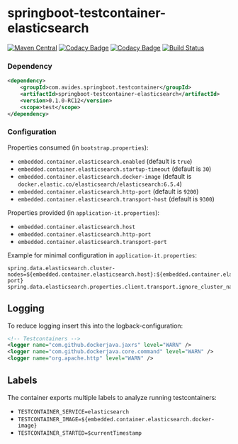 springboot-testcontainer-elasticsearch
======================================

[![Maven Central](https://img.shields.io/maven-metadata/v/http/central.maven.org/maven2/com/avides/springboot/testcontainer/springboot-testcontainer-elasticsearch/maven-metadata.xml.svg)](https://search.maven.org/#search%7Cgav%7C1%7Cg%3A%22com.avides.springboot.testcontainer%22%20AND%20a%3A%22springboot-testcontainer-elasticsearch%22)
[![Codacy Badge](https://api.codacy.com/project/badge/Grade/93c723ba5a204c5ea56ff9e19aa74d22)](https://www.codacy.com/app/avides-builds/springboot-testcontainer-elasticsearch)
[![Codacy Badge](https://api.codacy.com/project/badge/Coverage/93c723ba5a204c5ea56ff9e19aa74d22)](https://www.codacy.com/app/avides-builds/springboot-testcontainer-elasticsearch)
[![Build Status](https://travis-ci.org/springboot-testcontainer/springboot-testcontainer-elasticsearch.svg?branch=master)](https://travis-ci.org/springboot-testcontainer/springboot-testcontainer-elasticsearch)

### Dependency
```xml
<dependency>
	<groupId>com.avides.springboot.testcontainer</groupId>
	<artifactId>springboot-testcontainer-elasticsearch</artifactId>
	<version>0.1.0-RC12</version>
	<scope>test</scope>
</dependency>
```

### Configuration
Properties consumed (in `bootstrap.properties`):
- `embedded.container.elasticsearch.enabled` (default is `true`)
- `embedded.container.elasticsearch.startup-timeout` (default is `30`)
- `embedded.container.elasticsearch.docker-image` (default is `docker.elastic.co/elasticsearch/elasticsearch:6.5.4`)
- `embedded.container.elasticsearch.http-port` (default is `9200`)
- `embedded.container.elasticsearch.transport-host` (default is `9300`)

Properties provided (in `application-it.properties`):
- `embedded.container.elasticsearch.host`
- `embedded.container.elasticsearch.http-port`
- `embedded.container.elasticsearch.transport-port`

Example for minimal configuration in `application-it.properties`:
```
spring.data.elasticsearch.cluster-nodes=${embedded.container.elasticsearch.host}:${embedded.container.elasticsearch.transport-port}
spring.data.elasticsearch.properties.client.transport.ignore_cluster_name=true
```

## Logging
To reduce logging insert this into the logback-configuration:
```xml
<!-- Testcontainers -->
<logger name="com.github.dockerjava.jaxrs" level="WARN" />
<logger name="com.github.dockerjava.core.command" level="WARN" />
<logger name="org.apache.http" level="WARN" />
```

## Labels
The container exports multiple labels to analyze running testcontainers:
- `TESTCONTAINER_SERVICE=elasticsearch`
- `TESTCONTAINER_IMAGE=${embedded.container.elasticsearch.docker-image}`
- `TESTCONTAINER_STARTED=$currentTimestamp`
